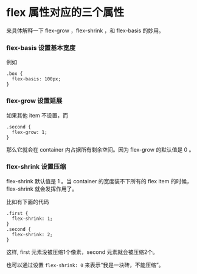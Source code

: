 # flex 属性对应的三个属性

来具体解释一下 flex-grow ，flex-shrink ，和 flex-basis 的妙用。

### flex-basis 设置基本宽度

例如

```
.box {
  flex-basis: 100px;
}
```

### flex-grow 设置延展

如果其他 item 不设置，而

```
.second {
  flex-grow: 1;
}
```

那么它就会在 container 内占据所有剩余空间。因为 flex-grow 的默认值是 0 。

### flex-shrink 设置压缩

flex-shrink 默认值是 1 。当 container 的宽度装不下所有的 flex item 的时候，flex-shrink 就会发挥作用了。

比如有下面的代码

```
.first {
  flex-shrink: 1;
}
.second {
  flex-shrink: 2;
}
```

这样, first 元素没被压缩1个像素，second 元素就会被压缩2个。

也可以通过设置 `flex-shrink: 0` 来表示“我是一块砖，不能压缩”。